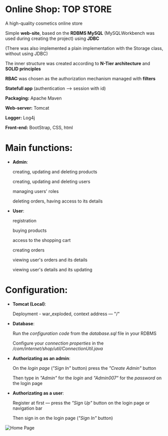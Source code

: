 # Online Shop: TOP STORE

A high-quality cosmetics online store

Simple **web-site**, based on the **RDBMS MySQL** (MySQLWorkbench was used during creating the project) using **JDBC**

(There was also implemented a plain implementation with the Storage class, without using JDBC)

The inner structure was created according to **N-Tier architecture** and **SOLID principles**

**RBAC** was chosen as the authorization mechanism managed with **filters**

**Statefull app** (authentication —> session with id)

**Packaging:** Apache Maven

**Web-server:** Tomcat

**Logger:** Log4j
 
**Front-end:** BootStrap, CSS, html

# Main functions:

- **Admin**:

  creating, updating and deleting products
  
  creating, updating and deleting users
  
  managing users' roles
  
  deleting orders, having access to its details
  
- **User**:

  registration
  
  buying products
  
  access to the shopping cart
  
  creating orders
  
  viewing user's orders and its details
  
  viewing user's details and its updating
  
# Configuration:

- **Tomcat (Local)**:

  Deployment - war_exploded, context address — "/"

- **Database**:

  Run the _configuration code_ from the _database.sql_ file in your RDBMS

  Configure your _connection properties_ in the _/com/internet/shop/util/ConnectionUtil.java_
  
- **Authorizating as an admin**:

  On the _login page_ (_"Sign In"_ button) press the _"Create Admin"_ button
  
  Then type in _"Admin"_ for the _login_ and _"Admin007"_ for the _password_ on the login page

- **Authorizating as a user**:

  Register at first — press the _"Sign Up"_ button on the login page or navigation bar
  
  Then sign in on the login page (_"Sign In"_ button)

![Home Page](https://i.imgur.com/9yThKJy.png)
